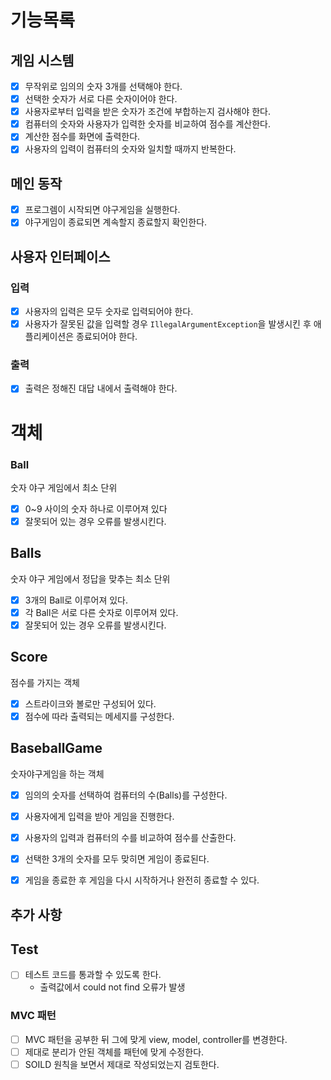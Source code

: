 # 기능목록
## 게임 시스템

- [x] 무작위로 임의의 숫자 3개를 선택해야 한다.
- [x] 선택한 숫자가 서로 다른 숫자이어야 한다.
- [x] 사용자로부터 입력을 받은 숫자가 조건에 부합하는지 검사해야 한다.
- [x] 컴퓨터의 숫자와 사용자가 입력한 숫자를 비교하여 점수를 계산한다.
- [x] 계산한 점수를 화면에 출력한다.
- [x] 사용자의 입력이 컴퓨터의 숫자와 일치할 때까지 반복한다.

## 메인 동작
- [x] 프로그렘이 시작되면 야구게임을 실행한다.
- [x] 야구게임이 종료되면 계속할지 종료할지 확인한다.

## 사용자 인터페이스

### 입력
- [x] 사용자의 입력은 모두 숫자로 입력되어야 한다.
- [x] 사용자가 잘못된 값을 입력할 경우 `IllegalArgumentException`을 발생시킨 후 애플리케이션은 종료되어야 한다.
### 출력
- [x] 출력은 정해진 대답 내에서 출력해야 한다.
# 객체

### Ball
숫자 야구 게임에서 최소 단위
- [x] 0~9 사이의 숫자 하나로 이루어져 있다
- [x] 잘못되어 있는 경우 오류를 발생시킨다.
## Balls
숫자 야구 게임에서 정답을 맞추는 최소 단위
- [x] 3개의 Ball로 이루어져 있다.
- [x] 각 Ball은 서로 다른 숫자로 이루어져 있다.
- [x] 잘못되어 있는 경우 오류를 발생시킨다.
## Score
점수를 가지는 객체
- [x] 스트라이크와 볼로만 구성되어 있다.
- [x] 점수에 따라 출력되는 메세지를 구성한다.

## BaseballGame
숫자야구게임을 하는 객체
- [x] 임의의 숫자를 선택하여  컴퓨터의 수(Balls)를 구성한다.
- [x] 사용자에게 입력을 받아 게임을 진행한다.
- [x] 사용자의 입력과 컴퓨터의 수를 비교하여 점수를 산출한다.
- [x] 선택한 3개의 숫자를 모두 맞히면 게임이 종료된다.
- [x] 게임을 종료한 후 게임을 다시 시작하거나 완전히 종료할 수 있다.



## 추가 사항

## Test
- [ ] 테스트 코드를 통과할 수 있도록 한다.
    -  출력값에서 could not find 오류가 발생

### MVC 패턴
- [ ] MVC 패턴을 공부한 뒤 그에 맞게 view, model, controller를 변경한다.
- [ ] 제대로 분리가 안된 객체를 패턴에 맞게 수정한다.
- [ ] SOILD 원칙을 보면서 제대로 작성되었는지 검토한다.